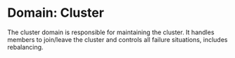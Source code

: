 # Domain: Cluster

The cluster domain is responsible for maintaining the cluster. It handles members to join/leave the cluster and controls all failure situations, includes rebalancing.